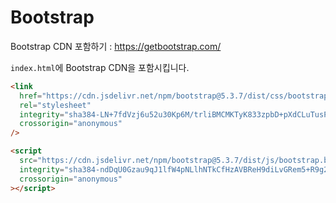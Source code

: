 # Bootstrap

Bootstrap CDN 포함하기 : https://getbootstrap.com/

`index.html`에 Bootstrap CDN을 포함시킵니다.

```html
<link
  href="https://cdn.jsdelivr.net/npm/bootstrap@5.3.7/dist/css/bootstrap.min.css"
  rel="stylesheet"
  integrity="sha384-LN+7fdVzj6u52u30Kp6M/trliBMCMKTyK833zpbD+pXdCLuTusPj697FH4R/5mcr"
  crossorigin="anonymous"
/>

<script
  src="https://cdn.jsdelivr.net/npm/bootstrap@5.3.7/dist/js/bootstrap.bundle.min.js"
  integrity="sha384-ndDqU0Gzau9qJ1lfW4pNLlhNTkCfHzAVBReH9diLvGRem5+R9g2FzA8ZGN954O5Q"
  crossorigin="anonymous"
></script>
```
